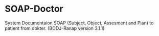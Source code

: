 # SOAP-Doctor
System Documentaion SOAP (Subject, Object, Assesment and Plan) to patient from dokter. (BODJ-Ranap version 3.1.1) 
